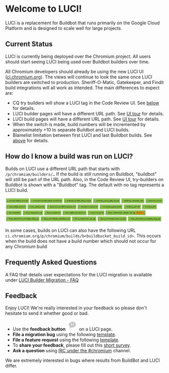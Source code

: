 # Welcome to LUCI!

<!-- This document is linked from "LUCI" chip in Gerrit-Buildbucket integration.
https://chromium.googlesource.com/infra/gerrit-plugins/buildbucket/+/master/src/main/resources/static/cr-build-block.html
For some users, this is the very first LUCI documentation they see.
-->

LUCI is a replacement for Buildbot that runs primarily on
the Google Cloud Platform and is designed to scale well for large projects.

## Current Status

LUCI is currently being deployed over the Chromium project. All users
should start seeing LUCI being used over Buildbot builders over time.

All Chromium developers should already be using the new LUCI UI
([ci.chromium.org](https://ci.chromium.org)). The views will continue to look the
same once LUCI builders are switched to production. Sheriff-O-Matic,
Gatekeeper, and Findit build integrations will all work as intended. The
main differences to expect are:

* CQ try builders will show a LUCI tag in the Code Review UI. See
  [below](#How-do-I-know-a-build-was-run-on-LUCI) for details.
* LUCI builder pages will have a different URL path. See [UI
  tour](tour_of_luci_ui.md#builder-page)
  for details.
* LUCI build pages will have a different URL path. See
  [UI tour](tour_of_luci_ui.md#build-results-page)
  for details.
* When the switch is made, build numbers will be incremented
  by approximately +10 to separate Buildbot and LUCI
  builds.
* Blamelist limitation between first LUCI and last
  Buildbot builds. See
  [above](#What-limitations-does-the-migration-have) for
  details.

## How do I know a build was run on LUCI?

Builds on LUCI use a different URL path that
starts with `/p/chromium/builders/…`
If the build is still running on Buildbot,
"buildbot" will still be part of the URL path. Also, in
the Code Review UI, try-builders on Buildbot is shown
with a "Buildbot" tag. The default with no tag represents
a LUCI build.

![LUCI chip in Gerrit](../../images/luci_chip.png)

In some cases, builds on LUCI can also have the
following URL
`ci.chromium.org/p/chromium/builds/b<buildbucket_build_id>`.
This occurs when the build does not have a build number
which should not occur for any Chromium build

## Frequently Asked Questions

A FAQ that details user expectations for the LUCI migration is
available under [LUCI Builder Migration - FAQ](https://chromium.googlesource.com/chromium/src/+/master/docs/luci_migration_faq.md)

## Feedback

Enjoy LUCI! We're really interested in your feedback so please
don't hesitate to send it whether good or bad.

* Use the __feedback button__ ![LUCI Feedback](../../images/LUCI-Feedback-Icon.png
"Feedback")
on a LUCI page.
* __File a migration bug__ using the following
[template](https://bugs.chromium.org/p/chromium/issues/entry?labels=LUCI-Backlog,LUCI-Migrations&summary=[LUCI-Migration-Bug]%20Enter%20an%20one-line%20summary&components=Infra>Platform&cc=efoo@chromium.org,estaab@chromium.org,nodir@chromium.org&description=Please%20use%20this%20to%20template%20to%20file%20a%20bug%20into%20LUCI%20backlog.%20%20%0A%0AReminder%20to%20include%20the%20following%3A%0A-%20Description%20of%20issue%0A-%20Priority%0A-%20Is%20this%20a%20blocker...%0A-%20What%20builder%20is%20this%20bug%20blocking).
* __File a feature request__ using the following
[template](https://bugs.chromium.org/p/chromium/issues/entry?labels=LUCI-Backlog&summary=[LUCI-Feedback]%20Enter%20an%20one-line%20summary&components=Infra>Platform&cc=efoo@chromium.org,estaab@chromium.org,nodir@chromium.org&description=Please%20use%20this%20to%20template%20to%20file%20a%20feature%20request%20into%20LUCI%20backlog.%20%20%0A%0AReminder%20to%20include%20the%20following%3A%0A-%20Description%0A-%20Why%20this%20feature%20is%20needed).
* To __share your feedback__, please fill out this [short
survey](https://goo.gl/forms/YPO6XCQ3q47r00iw2).
* __Ask a question__ using [IRC under the #chromium](https://www.chromium.org/developers/irc) channel.

We are extremely interested in bugs where results from BuildBot and LUCI
differ.
